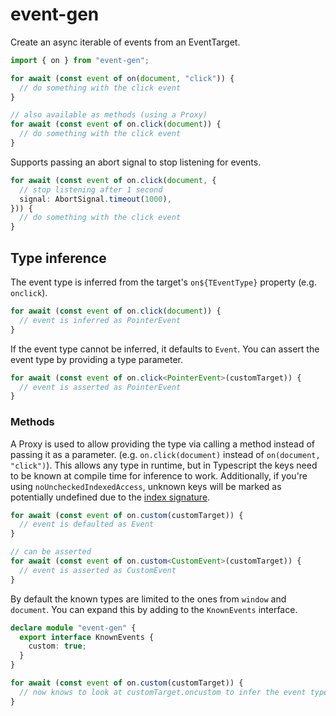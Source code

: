 # event-gen

Create an async iterable of events from an EventTarget.

```ts
import { on } from "event-gen";

for await (const event of on(document, "click")) {
  // do something with the click event
}

// also available as methods (using a Proxy)
for await (const event of on.click(document)) {
  // do something with the click event
}
```

Supports passing an abort signal to stop listening for events.

```ts
for await (const event of on.click(document, {
  // stop listening after 1 second
  signal: AbortSignal.timeout(1000),
})) {
  // do something with the click event
}
```

## Type inference

The event type is inferred from the target's `on${TEventType}` property (e.g. `onclick`).

```ts
for await (const event of on.click(document)) {
  // event is inferred as PointerEvent
}
```

If the event type cannot be inferred, it defaults to `Event`. You can assert the event type by providing a type parameter.

```ts
for await (const event of on.click<PointerEvent>(customTarget)) {
  // event is asserted as PointerEvent
}
```

### Methods

A Proxy is used to allow providing the type via calling a method instead of passing it as a parameter. (e.g. `on.click(document)` instead of `on(document, "click")`). This allows any type in runtime, but in Typescript the keys need to be known at compile time for inference to work. Additionally, if you're using `noUncheckedIndexedAccess`, unknown keys will be marked as potentially undefined due to the [index signature](https://github.com/microsoft/TypeScript/issues/47594).

```ts
for await (const event of on.custom(customTarget)) {
  // event is defaulted as Event
}

// can be asserted
for await (const event of on.custom<CustomEvent>(customTarget)) {
  // event is asserted as CustomEvent
}
```

By default the known types are limited to the ones from `window` and `document`. You can expand this by adding to the `KnownEvents` interface.

```ts
declare module "event-gen" {
  export interface KnownEvents {
    custom: true;
  }
}

for await (const event of on.custom(customTarget)) {
  // now knows to look at customTarget.oncustom to infer the event type
}
```
